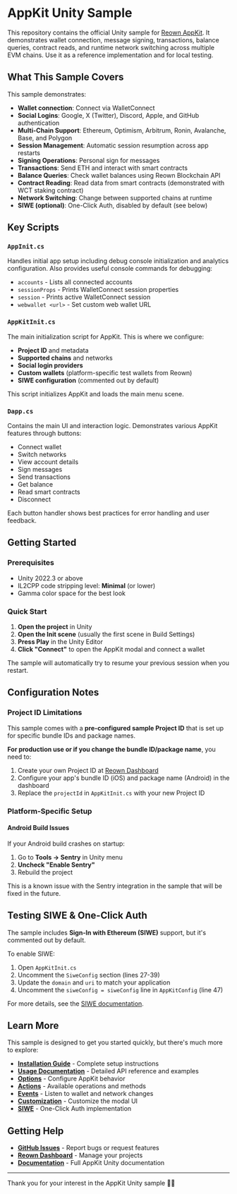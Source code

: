 # AppKit Unity Sample

This repository contains the official Unity sample for [Reown AppKit](https://docs.reown.com/appkit/unity/core/installation). It demonstrates wallet connection, message signing, transactions, balance queries, contract reads, and runtime network switching across multiple EVM chains. Use it as a reference implementation and for local testing.

## What This Sample Covers

This sample demonstrates:

- **Wallet connection**: Connect via WalletConnect
- **Social Logins**: Google, X (Twitter), Discord, Apple, and GitHub authentication
- **Multi-Chain Support**: Ethereum, Optimism, Arbitrum, Ronin, Avalanche, Base, and Polygon
- **Session Management**: Automatic session resumption across app restarts
- **Signing Operations**: Personal sign for messages
- **Transactions**: Send ETH and interact with smart contracts
- **Balance Queries**: Check wallet balances using Reown Blockchain API
- **Contract Reading**: Read data from smart contracts (demonstrated with WCT staking contract)
- **Network Switching**: Change between supported chains at runtime
- **SIWE (optional)**: One-Click Auth, disabled by default (see below)

## Key Scripts

### `AppInit.cs`

Handles initial app setup including debug console initialization and analytics configuration. Also provides useful console commands for debugging:

- `accounts` - Lists all connected accounts
- `sessionProps` - Prints WalletConnect session properties
- `session` - Prints active WalletConnect session
- `webwallet <url>` - Set custom web wallet URL

### `AppKitInit.cs`

The main initialization script for AppKit. This is where we configure:

- **Project ID** and metadata
- **Supported chains** and networks
- **Social login providers**
- **Custom wallets** (platform-specific test wallets from Reown)
- **SIWE configuration** (commented out by default)

This script initializes AppKit and loads the main menu scene.

### `Dapp.cs`

Contains the main UI and interaction logic. Demonstrates various AppKit features through buttons:

- Connect wallet
- Switch networks
- View account details
- Sign messages
- Send transactions
- Get balance
- Read smart contracts
- Disconnect

Each button handler shows best practices for error handling and user feedback.

## Getting Started

### Prerequisites

- Unity 2022.3 or above
- IL2CPP code stripping level: **Minimal** (or lower)
- Gamma color space for the best look

### Quick Start

1. **Open the project** in Unity
2. **Open the Init scene** (usually the first scene in Build Settings)
3. **Press Play** in the Unity Editor
4. **Click "Connect"** to open the AppKit modal and connect a wallet

The sample will automatically try to resume your previous session when you restart.

## Configuration Notes

### Project ID Limitations

This sample comes with a **pre-configured sample Project ID** that is set up for specific bundle IDs and package names.

**For production use or if you change the bundle ID/package name**, you need to:

1. Create your own Project ID at [Reown Dashboard](https://dashboard.reown.com/)
2. Configure your app's bundle ID (iOS) and package name (Android) in the dashboard
3. Replace the `projectId` in `AppKitInit.cs` with your new Project ID

### Platform-Specific Setup

#### Android Build Issues

If your Android build crashes on startup:

1. Go to **Tools → Sentry** in Unity menu
2. **Uncheck "Enable Sentry"**
3. Rebuild the project

This is a known issue with the Sentry integration in the sample that will be fixed in the future.

## Testing SIWE & One-Click Auth

The sample includes **Sign-In with Ethereum (SIWE)** support, but it's commented out by default.

To enable SIWE:

1. Open `AppKitInit.cs`
2. Uncomment the `SiweConfig` section (lines 27-39)
3. Update the `domain` and `uri` to match your application
4. Uncomment the `siweConfig = siweConfig` line in `AppKitConfig` (line 47)

For more details, see the [SIWE documentation](https://docs.reown.com/appkit/unity/core/siwe).

## Learn More

This sample is designed to get you started quickly, but there's much more to explore:

- **[Installation Guide](https://docs.reown.com/appkit/unity/core/installation)** - Complete setup instructions
- **[Usage Documentation](https://docs.reown.com/appkit/unity/core/usage)** - Detailed API reference and examples
- **[Options](https://docs.reown.com/appkit/unity/core/options)** - Configure AppKit behavior
- **[Actions](https://docs.reown.com/appkit/unity/core/actions)** - Available operations and methods
- **[Events](https://docs.reown.com/appkit/unity/core/events)** - Listen to wallet and network changes
- **[Customization](https://docs.reown.com/appkit/unity/core/customization)** - Customize the modal UI
- **[SIWE](https://docs.reown.com/appkit/unity/core/siwe)** - One-Click Auth implementation

## Getting Help

- **[GitHub Issues](https://github.com/reown-com/reown-dotnet/issues)** - Report bugs or request features
- **[Reown Dashboard](https://dashboard.reown.com/)** - Manage your projects
- **[Documentation](https://docs.reown.com/appkit/unity/core/installation)** - Full AppKit Unity documentation

---

Thank you for your interest in the AppKit Unity sample 🙇‍♂️
